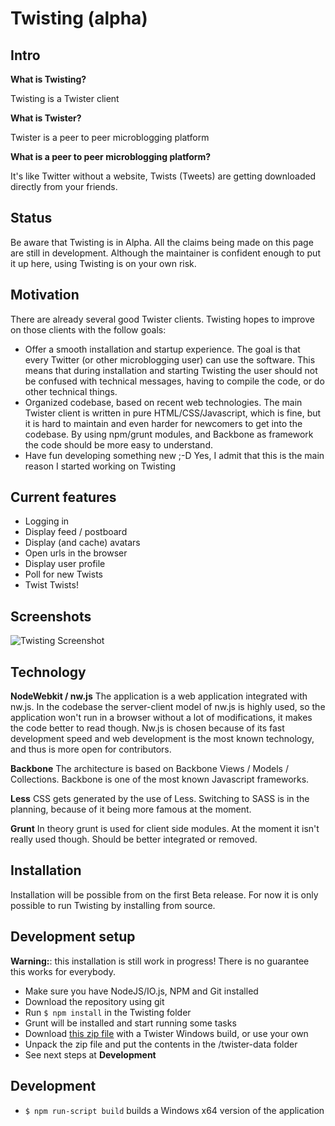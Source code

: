 Twisting (alpha)
==============

Intro
-----

**What is Twisting?**

Twisting is a Twister client

**What is Twister?**

Twister is a peer to peer microblogging platform

**What is a peer to peer microblogging platform?**

It's like Twitter without a website, Twists (Tweets) are getting downloaded directly from your friends.

Status
------

Be aware that Twisting is in Alpha. All the claims being made on this page are still in development. Although the maintainer is confident enough to put it up here, using Twisting is on your own risk.

Motivation
----------

There are already several good Twister clients. Twisting hopes to improve on those clients with the follow goals:

- Offer a smooth installation and startup experience. The goal is that every Twitter (or other microblogging user) can use the software. This means that during installation and starting Twisting the user should not be confused with technical messages, having to compile the code, or do other technical things. 
- Organized codebase, based on recent web technologies. The main Twister client is written in pure HTML/CSS/Javascript, which is fine, but it is hard to maintain and even harder for newcomers to get into the codebase. By using npm/grunt modules, and Backbone as framework the code should be more easy to understand.
- Have fun developing something new ;-D Yes, I admit that this is the main reason I started working on Twisting

Current features
----------------

- Logging in
- Display feed / postboard
- Display (and cache) avatars
- Open urls in the browser
- Display user profile
- Poll for new Twists
- Twist Twists!

Screenshots
-----------

![Twisting Screenshot](https://dl.dropboxusercontent.com/u/1146818/Twister/Screenshots/1.png)

Technology
----------

**NodeWebkit / nw.js** The application is a web application integrated with nw.js. In the codebase the server-client model of nw.js is highly used, so the application won't run in a browser without a lot of modifications, it makes the code better to read though. Nw.js is chosen because of its fast development speed and web development is the most known technology, and thus is more open for contributors.

**Backbone** The architecture is based on Backbone Views / Models / Collections. Backbone is one of the most known Javascript frameworks.

**Less** CSS gets generated by the use of Less. Switching to SASS is in the planning, because of it being more famous at the moment.

**Grunt** In theory grunt is used for client side modules. At the moment it isn't really used though. Should be better integrated or removed.

Installation
------------

Installation will be possible from on the first Beta release. For now it is only possible to run Twisting by installing from source.

Development setup
-----------------

**Warning:**: this installation is still work in progress! There is no guarantee this works for everybody.

- Make sure you have NodeJS/IO.js, NPM and Git installed
- Download the repository using git
- Run `$ npm install` in the Twisting folder
- Grunt will be installed and start running some tasks
- Download [this zip file](https://dl.dropboxusercontent.com/u/1146818/Twister/twisting-twister-data.zip "Twisting Twister Data") with a Twister Windows build, or use your own
- Unpack the zip file and put the contents in the <repo>/twister-data folder
- See next steps at **Development**

Development 
-----------

- `$ npm run-script build` builds a Windows x64 version of the application
